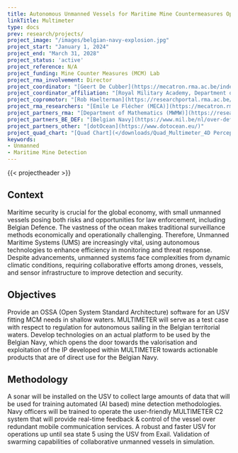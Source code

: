 ```yaml
---
title: Autonomous Unmanned Vessels for Maritime Mine Countermeasures Operations
linkTitle: Multimeter
type: docs
prev: research/projects/
project_image: "/images/belgian-navy-explosion.jpg"
project_start: "January 1, 2024"
project_end: "March 31, 2028"
project_status: 'active'
project_reference: N/A
project_funding: Mine Counter Measures (MCM) Lab
project_rma_involvement: Director
project_coordinator: "[Geert De Cubber](https://mecatron.rma.ac.be/index.php/people/geert-de-cubber/)"
project_coordinator_affiliation: "[Royal Military Academy, Department of Mechanics (MECA)](https://mecatron.rma.ac.be/)"
project_copromotor: "[Rob Haelterman](https://researchportal.rma.ac.be/en/persons/robby-haelterman)"
project_rma_researchers: "[Emile Le Flécher (MECA)](https://mecatron.rma.ac.be/index.php/people/emile-le-flecher/), [Alexander La Grappe (MECA)](https://mecatron.rma.ac.be/index.php/people/alexandre-la-grappe/)"
project_partners_rma: "[Department of Mathematics (MWMW)](https://researchportal.rma.ac.be/en/organisations/mathematics)"
project_partners_BE_DEF: "[Belgian Navy](https://www.mil.be/nl/over-defensie/marinecomponent/)"
project_partners_other: "[dotOcean](https://www.dotocean.eu/)"
project_quad_chart: "[Quad Chart](</downloads/Quad_Multimeter_4D Perception.pdf>)"
keywords:
- Unmanned
- Maritime Mine Detection
---
```


{{< projectheader >}}


## Context
Maritime security is crucial for the global economy, with small unmanned vessels posing both risks and opportunities for law enforcement, including Belgian Defence. The vastness of the ocean makes traditional surveillance methods economically and operationally challenging. Therefore, Unmanned Maritime Systems (UMS) are increasingly vital, using autonomous technologies to enhance efficiency in monitoring and threat response. Despite advancements, unmanned systems face complexities from dynamic climatic conditions, requiring collaborative efforts among drones, vessels, and sensor infrastructure to improve detection and security.

## Objectives
Provide an OSSA (Open System Standard Architecture) software for an USV fitting MCM needs in shallow waters. 
MULTIMETER will serve as a test case with respect to regulation for autonomous sailing in the Belgian territorial waters.
Develop technologies on an actual platform to be used by the Belgian Navy, which opens the door towards the valorisation and exploitation of the IP developed within MULTIMETER towards actionable products that are of direct use for the Belgian Navy.

## Methodology
A sonar will be installed on the USV to collect large amounts of data that will be used for training automated (AI based) mine detection methodologies. Navy officers will be trained to operate the user-friendly MULTIMETER C2 system that will provide real-time feedback & control of the vessel over redundant mobile communication services. A robust and faster USV for operations up until sea state 5 using the USV from Exail. Validation of swarming capabilities of collaborative unmanned vessels in simulation.